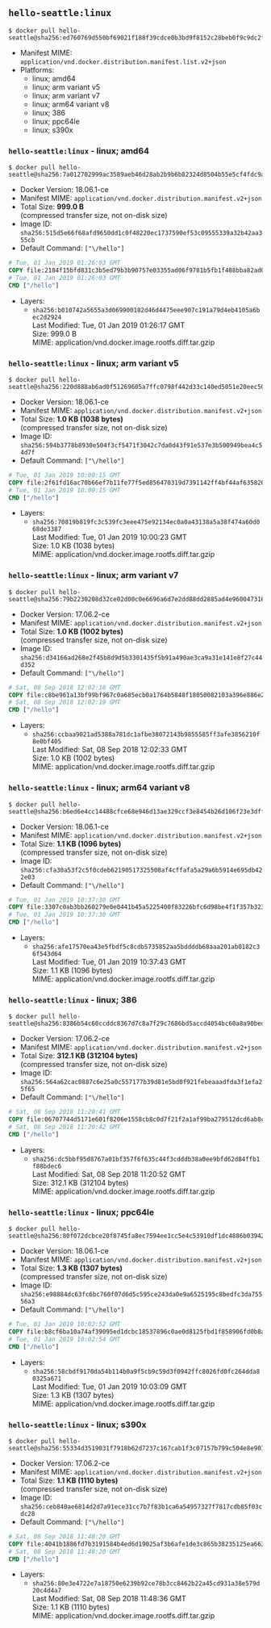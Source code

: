 ## `hello-seattle:linux`

```console
$ docker pull hello-seattle@sha256:ed760769d550bf69021f188f39cdce0b3bd9f8152c28beb0f9c9dc2ff513fa3b
```

-	Manifest MIME: `application/vnd.docker.distribution.manifest.list.v2+json`
-	Platforms:
	-	linux; amd64
	-	linux; arm variant v5
	-	linux; arm variant v7
	-	linux; arm64 variant v8
	-	linux; 386
	-	linux; ppc64le
	-	linux; s390x

### `hello-seattle:linux` - linux; amd64

```console
$ docker pull hello-seattle@sha256:7a012702999ac3589aeb46d28ab2b9b6b82324d8504b55e5cf4fdc9a9f52558d
```

-	Docker Version: 18.06.1-ce
-	Manifest MIME: `application/vnd.docker.distribution.manifest.v2+json`
-	Total Size: **999.0 B**  
	(compressed transfer size, not on-disk size)
-	Image ID: `sha256:515d5e66f68afd9650dd1c0f48220ec1737590ef53c09555339a32b42aa355cb`
-	Default Command: `["\/hello"]`

```dockerfile
# Tue, 01 Jan 2019 01:26:03 GMT
COPY file:2184f15bfd831c3b5ed79b3b90757e03355ad06f9781b5fb1f488bba82ad06ce in / 
# Tue, 01 Jan 2019 01:26:03 GMT
CMD ["/hello"]
```

-	Layers:
	-	`sha256:b010742a5655a3d069900182d46d4475eee907c191a79d4eb4105a6bec2d2924`  
		Last Modified: Tue, 01 Jan 2019 01:26:17 GMT  
		Size: 999.0 B  
		MIME: application/vnd.docker.image.rootfs.diff.tar.gzip

### `hello-seattle:linux` - linux; arm variant v5

```console
$ docker pull hello-seattle@sha256:220d888ab6ad0f51269605a7ffc0798f442d33c140ed5051e20eec501bbf2202
```

-	Docker Version: 18.06.1-ce
-	Manifest MIME: `application/vnd.docker.distribution.manifest.v2+json`
-	Total Size: **1.0 KB (1038 bytes)**  
	(compressed transfer size, not on-disk size)
-	Image ID: `sha256:594b3778b8930e504f3cf5471f3042c7da0d43f91e537e3b500949bea4c54d7f`
-	Default Command: `["\/hello"]`

```dockerfile
# Tue, 01 Jan 2019 10:00:15 GMT
COPY file:2f61fd16ac70b66ef7b11fe77f5ed856470319d7391142ff4bf44af635826c00 in / 
# Tue, 01 Jan 2019 10:00:15 GMT
CMD ["/hello"]
```

-	Layers:
	-	`sha256:70819b819fc3c539fc3eee475e92134ec0a0a43138a5a38f474a60d068de3387`  
		Last Modified: Tue, 01 Jan 2019 10:00:23 GMT  
		Size: 1.0 KB (1038 bytes)  
		MIME: application/vnd.docker.image.rootfs.diff.tar.gzip

### `hello-seattle:linux` - linux; arm variant v7

```console
$ docker pull hello-seattle@sha256:79b2230208d32ce02d00c0e6696a6d7e2dd88dd2885ad4e96004731641ee13dc
```

-	Docker Version: 17.06.2-ce
-	Manifest MIME: `application/vnd.docker.distribution.manifest.v2+json`
-	Total Size: **1.0 KB (1002 bytes)**  
	(compressed transfer size, not on-disk size)
-	Image ID: `sha256:d34166ad268e2f45b8d9d5b3301435f5b91a490ae3ca9a31e141e8f27c44d352`
-	Default Command: `["\/hello"]`

```dockerfile
# Sat, 08 Sep 2018 12:02:18 GMT
COPY file:c8be961a13bf99bf967c0a685ecb0a1764b5848f18050082103a396e886e2b76 in / 
# Sat, 08 Sep 2018 12:02:19 GMT
CMD ["/hello"]
```

-	Layers:
	-	`sha256:ccbaa9021ad5388a781dc1afbe38072143b9855585ff3afe3856210f8e0bf405`  
		Last Modified: Sat, 08 Sep 2018 12:02:33 GMT  
		Size: 1.0 KB (1002 bytes)  
		MIME: application/vnd.docker.image.rootfs.diff.tar.gzip

### `hello-seattle:linux` - linux; arm64 variant v8

```console
$ docker pull hello-seattle@sha256:b6ed6e4cc14488cfce68e946d13ae329ccf3e8454b26d106f23e3dff38f0b955
```

-	Docker Version: 18.06.1-ce
-	Manifest MIME: `application/vnd.docker.distribution.manifest.v2+json`
-	Total Size: **1.1 KB (1096 bytes)**  
	(compressed transfer size, not on-disk size)
-	Image ID: `sha256:cfa30a53f2c5f0cdeb62190517325508af4cffafa5a29a6b5914e695db422e03`
-	Default Command: `["\/hello"]`

```dockerfile
# Tue, 01 Jan 2019 10:37:30 GMT
COPY file:3307c0ab3bb260279e0e0441b45a5225400f83226bfc6d98be4f1f357b32365a in / 
# Tue, 01 Jan 2019 10:37:30 GMT
CMD ["/hello"]
```

-	Layers:
	-	`sha256:afe17570ea43e5fbdf5c8cdb5735852aa5bddddb68aaa201ab0182c36f543d64`  
		Last Modified: Tue, 01 Jan 2019 10:37:43 GMT  
		Size: 1.1 KB (1096 bytes)  
		MIME: application/vnd.docker.image.rootfs.diff.tar.gzip

### `hello-seattle:linux` - linux; 386

```console
$ docker pull hello-seattle@sha256:8386b54c60ccddc8367d7c8a7f29c7686bd5accd4054bc60a8a90bedbf24cf51
```

-	Docker Version: 17.06.2-ce
-	Manifest MIME: `application/vnd.docker.distribution.manifest.v2+json`
-	Total Size: **312.1 KB (312104 bytes)**  
	(compressed transfer size, not on-disk size)
-	Image ID: `sha256:564a62cac0887c6e25a0c557177b39d81e5bd0f921febeaaadfda3f1efa25f65`
-	Default Command: `["\/hello"]`

```dockerfile
# Sat, 08 Sep 2018 11:20:41 GMT
COPY file:06707744d5171e601f8206e1558cb8c0d7f21f2a1af99ba279512dcd6ab8ce9e in / 
# Sat, 08 Sep 2018 11:20:42 GMT
CMD ["/hello"]
```

-	Layers:
	-	`sha256:dc5bbf95d8767a01bf357f6f635c44f3cdddb38a0ee9bfd62d84ffb1f88bdec6`  
		Last Modified: Sat, 08 Sep 2018 11:20:52 GMT  
		Size: 312.1 KB (312104 bytes)  
		MIME: application/vnd.docker.image.rootfs.diff.tar.gzip

### `hello-seattle:linux` - linux; ppc64le

```console
$ docker pull hello-seattle@sha256:80f072dcbce20f8745fa8ec7594ee1cc5e4c53910df1dc4886b03942f249ba76
```

-	Docker Version: 18.06.1-ce
-	Manifest MIME: `application/vnd.docker.distribution.manifest.v2+json`
-	Total Size: **1.3 KB (1307 bytes)**  
	(compressed transfer size, not on-disk size)
-	Image ID: `sha256:e98884dc63fc6bc760f07d6d5c595ce243da0e9a6525195c8bedfc3da75556a3`
-	Default Command: `["\/hello"]`

```dockerfile
# Tue, 01 Jan 2019 10:02:52 GMT
COPY file:b8cf6ba10a74af39095ed1dcbc18537896c0ae0d8125fbd1f858906fd0b8a436 in / 
# Tue, 01 Jan 2019 10:02:54 GMT
CMD ["/hello"]
```

-	Layers:
	-	`sha256:58cbdf9170da54b114b0a9f5cb9c59d3f0942ffc8026fd0fc264dda80325a671`  
		Last Modified: Tue, 01 Jan 2019 10:03:09 GMT  
		Size: 1.3 KB (1307 bytes)  
		MIME: application/vnd.docker.image.rootfs.diff.tar.gzip

### `hello-seattle:linux` - linux; s390x

```console
$ docker pull hello-seattle@sha256:55334d3519031f7918b62d7237c167cab1f3c07157b799c504e8e901be37462b
```

-	Docker Version: 17.06.2-ce
-	Manifest MIME: `application/vnd.docker.distribution.manifest.v2+json`
-	Total Size: **1.1 KB (1110 bytes)**  
	(compressed transfer size, not on-disk size)
-	Image ID: `sha256:ceb840ae6814d2d7a91ece31cc7b7f83b1ca6a54957327f7817cdb85f03cdc28`
-	Default Command: `["\/hello"]`

```dockerfile
# Sat, 08 Sep 2018 11:48:20 GMT
COPY file:4041b1886fd7b3191584b4ed6d19025af3b6afe1de3c865b38235125ea6635bc in / 
# Sat, 08 Sep 2018 11:48:20 GMT
CMD ["/hello"]
```

-	Layers:
	-	`sha256:80e3e4722e7a18750e6239b92ce78b3cc8462b22a45cd931a38e579d20c4d4a7`  
		Last Modified: Sat, 08 Sep 2018 11:48:36 GMT  
		Size: 1.1 KB (1110 bytes)  
		MIME: application/vnd.docker.image.rootfs.diff.tar.gzip
